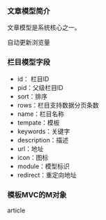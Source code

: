 
### 文章模型简介

文章模型是系统核心之一。

自动更新浏览量

### 栏目模型字段

- id： 栏目ID
- pid：父级栏目ID
- sort：排序
- rows：栏目支持数据分页条数
- name：栏目名称
- tempate：模板
- keywords：关键字
- description：描述
- url：地址
- icon：图标
- module：模型标识
- redirect：重定向地址

### 模板MVC的M对象

article 